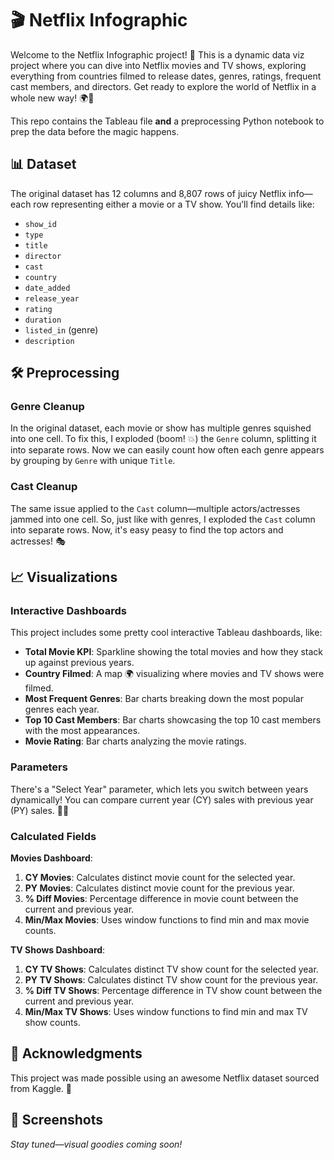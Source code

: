 # 🎬 Netflix Infographic
Welcome to the Netflix Infographic project! 🎉 This is a dynamic data viz project where you can dive into Netflix movies and TV shows, exploring everything from countries filmed to release dates, genres, ratings, frequent cast members, and directors. Get ready to explore the world of Netflix in a whole new way! 🌍🍿

This repo contains the Tableau file **and** a preprocessing Python notebook to prep the data before the magic happens.

## 📊 Dataset
The original dataset has 12 columns and 8,807 rows of juicy Netflix info—each row representing either a movie or a TV show. You’ll find details like:
- `show_id`
- `type`
- `title`
- `director`
- `cast`
- `country`
- `date_added`
- `release_year`
- `rating`
- `duration`
- `listed_in` (genre)
- `description`

## 🛠 Preprocessing

### Genre Cleanup
In the original dataset, each movie or show has multiple genres squished into one cell. To fix this, I exploded (boom! 💥) the `Genre` column, splitting it into separate rows. Now we can easily count how often each genre appears by grouping by `Genre` with unique `Title`.

### Cast Cleanup
The same issue applied to the `Cast` column—multiple actors/actresses jammed into one cell. So, just like with genres, I exploded the `Cast` column into separate rows. Now, it's easy peasy to find the top actors and actresses! 🎭

## 📈 Visualizations

### Interactive Dashboards
This project includes some pretty cool interactive Tableau dashboards, like:
- **Total Movie KPI**: Sparkline showing the total movies and how they stack up against previous years.
- **Country Filmed**: A map 🌍 visualizing where movies and TV shows were filmed. 
- **Most Frequent Genres**: Bar charts breaking down the most popular genres each year.
- **Top 10 Cast Members**: Bar charts showcasing the top 10 cast members with the most appearances.
- **Movie Rating**: Bar charts analyzing the movie ratings.

### Parameters
There's a "Select Year" parameter, which lets you switch between years dynamically! You can compare current year (CY) sales with previous year (PY) sales. 📅✨

### Calculated Fields
**Movies Dashboard**:
1. **CY Movies**: Calculates distinct movie count for the selected year.
2. **PY Movies**: Calculates distinct movie count for the previous year.
3. **% Diff Movies**: Percentage difference in movie count between the current and previous year.
4. **Min/Max Movies**: Uses window functions to find min and max movie counts.

**TV Shows Dashboard**:
1. **CY TV Shows**: Calculates distinct TV show count for the selected year.
2. **PY TV Shows**: Calculates distinct TV show count for the previous year.
3. **% Diff TV Shows**: Percentage difference in TV show count between the current and previous year.
4. **Min/Max TV Shows**: Uses window functions to find min and max TV show counts.

## 🙏 Acknowledgments
This project was made possible using an awesome Netflix dataset sourced from Kaggle. 🎉

## 📸 Screenshots
_Stay tuned—visual goodies coming soon!_

